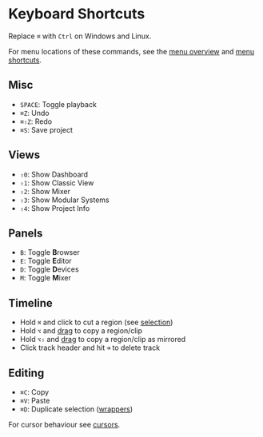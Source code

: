# Keyboard Shortcuts

Replace `⌘` with `Ctrl` on Windows and Linux.

For menu locations of these commands, see the [menu overview](/manuals/docs-dev/ui/menu/overview) and [menu shortcuts](/manuals/docs-dev/ui/menu/shortcuts).

## Misc

- `SPACE`: Toggle playback
- `⌘Z`: Undo
- `⌘⇧Z`: Redo
- `⌘S`: Save project

## Views

- `⇧0`: Show Dashboard
- `⇧1`: Show Classic View
- `⇧2`: Show Mixer
- `⇧3`: Show Modular Systems
- `⇧4`: Show Project Info

## Panels

- `B`: Toggle **B**rowser
- `E`: Toggle **E**ditor
- `D`: Toggle **D**evices
- `M`: Toggle **M**ixer

## Timeline

- Hold `⌘` and click to cut a region (see [selection](../docs-dev/ui/interactions/selection.md))
- Hold `⌥` and [drag](../docs-dev/ui/interactions/drag-and-drop.md) to copy a region/clip
- Hold `⌥⇧` and [drag](../docs-dev/ui/interactions/drag-and-drop.md) to copy a region/clip as mirrored
- Click track header and hit `⌫` to delete track

## Editing

- `⌘C`: Copy
- `⌘V`: Paste
- `⌘D`: Duplicate selection ([wrappers](../docs-dev/ui/interactions/wrappers.md))

For cursor behaviour see [cursors](../docs-dev/ui/interactions/cursors.md).
